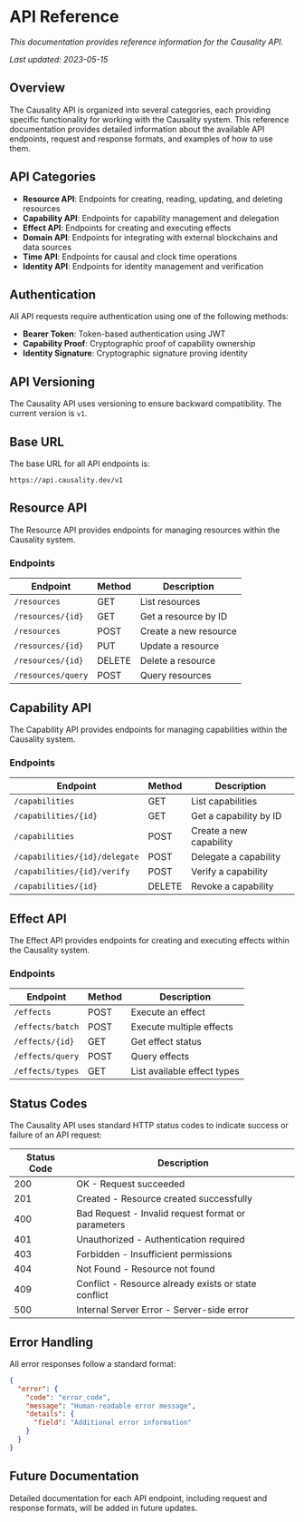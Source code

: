 # API Reference

*This documentation provides reference information for the Causality API.*

*Last updated: 2023-05-15*

## Overview

The Causality API is organized into several categories, each providing specific functionality for working with the Causality system. This reference documentation provides detailed information about the available API endpoints, request and response formats, and examples of how to use them.

## API Categories

- **Resource API**: Endpoints for creating, reading, updating, and deleting resources
- **Capability API**: Endpoints for capability management and delegation
- **Effect API**: Endpoints for creating and executing effects
- **Domain API**: Endpoints for integrating with external blockchains and data sources
- **Time API**: Endpoints for causal and clock time operations
- **Identity API**: Endpoints for identity management and verification

## Authentication

All API requests require authentication using one of the following methods:

- **Bearer Token**: Token-based authentication using JWT
- **Capability Proof**: Cryptographic proof of capability ownership
- **Identity Signature**: Cryptographic signature proving identity

## API Versioning

The Causality API uses versioning to ensure backward compatibility. The current version is `v1`.

## Base URL

The base URL for all API endpoints is:

```
https://api.causality.dev/v1
```

## Resource API

The Resource API provides endpoints for managing resources within the Causality system.

### Endpoints

| Endpoint | Method | Description |
|----------|--------|-------------|
| `/resources` | GET | List resources |
| `/resources/{id}` | GET | Get a resource by ID |
| `/resources` | POST | Create a new resource |
| `/resources/{id}` | PUT | Update a resource |
| `/resources/{id}` | DELETE | Delete a resource |
| `/resources/query` | POST | Query resources |

## Capability API

The Capability API provides endpoints for managing capabilities within the Causality system.

### Endpoints

| Endpoint | Method | Description |
|----------|--------|-------------|
| `/capabilities` | GET | List capabilities |
| `/capabilities/{id}` | GET | Get a capability by ID |
| `/capabilities` | POST | Create a new capability |
| `/capabilities/{id}/delegate` | POST | Delegate a capability |
| `/capabilities/{id}/verify` | POST | Verify a capability |
| `/capabilities/{id}` | DELETE | Revoke a capability |

## Effect API

The Effect API provides endpoints for creating and executing effects within the Causality system.

### Endpoints

| Endpoint | Method | Description |
|----------|--------|-------------|
| `/effects` | POST | Execute an effect |
| `/effects/batch` | POST | Execute multiple effects |
| `/effects/{id}` | GET | Get effect status |
| `/effects/query` | POST | Query effects |
| `/effects/types` | GET | List available effect types |

## Status Codes

The Causality API uses standard HTTP status codes to indicate success or failure of an API request:

| Status Code | Description |
|-------------|-------------|
| 200 | OK - Request succeeded |
| 201 | Created - Resource created successfully |
| 400 | Bad Request - Invalid request format or parameters |
| 401 | Unauthorized - Authentication required |
| 403 | Forbidden - Insufficient permissions |
| 404 | Not Found - Resource not found |
| 409 | Conflict - Resource already exists or state conflict |
| 500 | Internal Server Error - Server-side error |

## Error Handling

All error responses follow a standard format:

```json
{
  "error": {
    "code": "error_code",
    "message": "Human-readable error message",
    "details": {
      "field": "Additional error information"
    }
  }
}
```

## Future Documentation

Detailed documentation for each API endpoint, including request and response formats, will be added in future updates. 